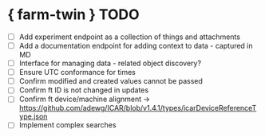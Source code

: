 # { farm-twin } TODO #

- [ ] Add experiment endpoint as a collection of things and attachments
- [ ] Add a documentation endpoint for adding context to data - captured in MD
- [ ] Interface for managing data - related object discovery?
- [ ] Ensure UTC conformance for times
- [ ] Confirm modified and created values cannot be passed
- [ ] Confirm ft ID is not changed in updates
- [ ] Confirm ft device/machine alignment -> https://github.com/adewg/ICAR/blob/v1.4.1/types/icarDeviceReferenceType.json
- [ ] Implement complex searches
